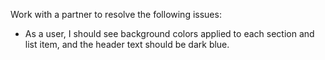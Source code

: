 Work with a partner to resolve the following issues:

* As a user, I should see background colors applied to each section and list item, and the header text should be dark blue.